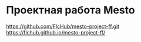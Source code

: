 # Проектная работа Mesto
https://github.com/FlcHub/mesto-project-ff.git
https://flchub.github.io/mesto-project-ff/	
